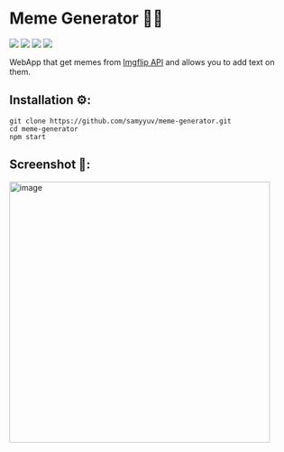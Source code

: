 Meme Generator 🤪📝
======
<img src="https://img.shields.io/badge/React-20232A?style=for-the-badge&logo=react&logoColor=61DAFB"> <img src="https://img.shields.io/badge/HTML5-E34F26?style=for-the-badge&logo=html5&logoColor=white"> <img src="https://img.shields.io/badge/JavaScript-323330?style=for-the-badge&logo=javascript&logoColor=F7DF1E"> <img src="https://img.shields.io/badge/CSS3-1572B6?style=for-the-badge&logo=css3&logoColor=white">


WebApp that get memes from [Imgflip API](https://imgflip.com/api) and allows you to add text on them.

Installation ⚙️:
------
```
git clone https://github.com/samyyuv/meme-generator.git
cd meme-generator
npm start
```


Screenshot 📸:
------
<img width="462" alt="image" src="https://user-images.githubusercontent.com/79147788/185446963-6a40200b-a060-48e8-a803-a4bc20fc3ca2.png">

